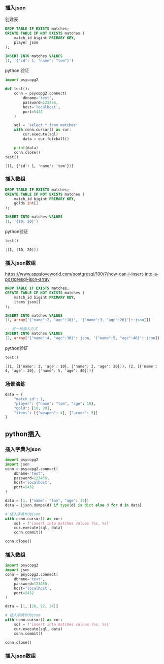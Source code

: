### 插入json

创建表

```sql
DROP TABLE IF EXISTS matches;
CREATE TABLE IF NOT EXISTS matches (
	match_id bigint PRIMARY KEY,
	player json
);

INSERT INTO matches VALUES
(1, '{"id": 1, "name": "tom"}')
```



python 验证

```python
import psycopg2

def test():
    conn = psycopg2.connect(
        dbname='test', 
        password=123456, 
        host='localhost', 
        port=5432
    )

    sql = 'select * from matches'
    with conn.cursor() as cur:
        cur.execute(sql)
        data = cur.fetchall()

    print(data)
    conn.close()
test()
```

```
[(1, {'id': 1, 'name': 'tom'})]
```



### 插入数组

```sql
DROP TABLE IF EXISTS matches;
CREATE TABLE IF NOT EXISTS matches (
	match_id bigint PRIMARY KEY,
	golds int[]
);

INSERT INTO matches VALUES
(1, '{10, 20}')
```

python验证

```python
test()
```

```
[(1, [10, 20])]
```



### 插入json数组

https://www.appsloveworld.com/postgresql/100/7/how-can-i-insert-into-a-postgresql-json-array



```sql
DROP TABLE IF EXISTS matches;
CREATE TABLE IF NOT EXISTS matches (
	match_id bigint PRIMARY KEY,
	items json[]
);

INSERT INTO matches VALUES
(1, array['{"name":2, "age":10}', '{"name":3, "age":20}']::json[])

-- 另一种插入方式
INSERT INTO matches VALUES
(2, array['{"name":4, "age":30}'::json, '{"name":5, "age":40}'::json])
```

python验证

```python
test()
```

```
[(1, [{'name': 2, 'age': 10}, {'name': 3, 'age': 20}]), (2, [{'name': 4, 'age': 30}, {'name': 5, 'age': 40}])]
```



### 场景演练

```python
data = {
    "match_id": 1,
    "player": {"name": "tom", "age": 19},
    "gold": [10, 20],
    "items": [{"weapon": 4}, {"armor": 3}]
}
```



## python插入

### 插入字典为json

```python
import psycopg2
import json
conn = psycopg2.connect(
    dbname='test', 
    password=123456, 
    host='localhost', 
    port=5432
)

data = [1, {"name": "tom", "age": 19}]
data = [json.dumps(d) if type(d) is dict else d for d in data]

# 插入字典作为json
with conn.cursor() as cur:
    sql = f'insert into matches values (%s, %s)'
    cur.execute(sql, data)
    conn.commit()

conn.close()
```

### 插入数组

```python
import psycopg2
import json
conn = psycopg2.connect(
    dbname='test', 
    password=123456, 
    host='localhost', 
    port=5432
)

data = [1, [20, 22, 24]]

# 插入字典作为json
with conn.cursor() as cur:
    sql = f'insert into matches values (%s, %s)'
    cur.execute(sql, data)
    conn.commit()

conn.close()
```

### 插入json数组



